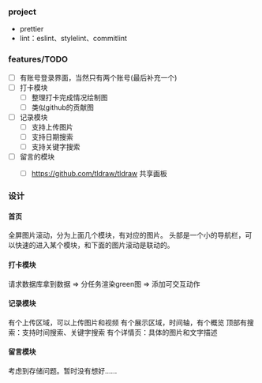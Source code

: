### project

- prettier
- lint：eslint、stylelint、commitlint

### features/TODO

- [ ] 有账号登录界面，当然只有两个账号(最后补充一个)
- [ ] 打卡模块
  - [ ] 整理打卡完成情况绘制图
  - [ ] 类似github的贡献图
- [ ] 记录模块
  - [ ] 支持上传图片
  - [ ] 支持日期搜索
  - [ ] 支持关键字搜索
- [ ] 留言的模块
  - [ ] https://github.com/tldraw/tldraw 共享画板


### 设计

#### 首页

全屏图片滚动，分为上面几个模块，有对应的图片。
头部是一个小的导航栏，可以快速的进入某个模块，和下面的图片滚动是联动的。

#### 打卡模块

请求数据库拿到数据 => 分任务渲染green图 => 添加可交互动作

#### 记录模块

有个上传区域，可以上传图片和视频
有个展示区域，时间轴，有个概览
顶部有搜索：支持时间搜索、关键字搜索
有个详情页：具体的图片和文字描述

#### 留言模块

考虑到存储问题。暂时没有想好......
